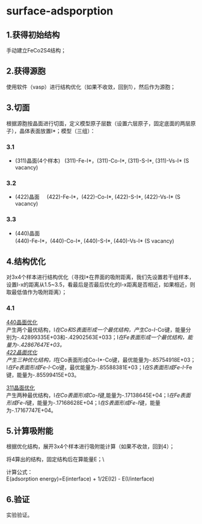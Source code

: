 # surface-adsporption

## 1.获得初始结构
手动建立FeCo2S4结构；

## 2.获得源胞
使用软件（vasp）进行结构优化（如果不收敛，回到1），然后作为源胞；

## 3.切面
根据源胞按晶面进行切面，定义模型原子层数（设置六层原子，固定底面的两层原子），晶体表面放置I*；模型（三组）：

### 3.1
- (311)晶面(4个样本)   
   (311)-Fe-I*，(311)-Co-I*, (311)-S-I*, (311)-Vs-I* (S vacancy)

### 3.2
- (422)晶面    
 (422)-Fe-I*，(422)-Co-I*, (422)-S-I*, (422)-Vs-I* (S vacancy)

### 3.3 
- (440)晶面    
 (440)-Fe-I*，(440)-Co-I*, (440)-S-I*, (440)-Vs-I* (S vacancy)

## 4.结构优化
对3x4个样本进行结构优化（寻找I*在界面的吸附距离，我们先设置若干组样本，设置I-x的距离从1.5~3.5，看最后是否最后优化的I-x距离是否相近，如果相近，则取最低值作为吸附距离）；
### 4.1
[440晶面优化](https://github.com/pincher-chen/surface-adsporption/blob/master/opt_picture/440-structure.md)     
产生两个最优结构，I*在Co和S表面形成一个最优结构，产生Co-I*-Co键，能量分别为-.42899335E+03和-.42902563E+033；I*在Fe表面形成一个最优结构，能量为-.42867647E+03。    
[422晶面优化](https://github.com/pincher-chen/surface-adsporption/blob/master/opt_picture/422-structure.md)    
产生三种优化结构，I*在Co表面形成Co-I*-Co键，最优能量为-.85754918E+03；I*在Fe表面形成Fe-I*-Co键，最优能量为-.85588381E+03；I*在S表面形成Fe-I*-Fe键，能量为-.85599415E+03。

[311晶面优化](https://github.com/pincher-chen/surface-adsporption/blob/master/opt_picture/311-structure.md)    
产生两种最优结构，I*在Co表面形成Co-I*键,能量为-.17138645E+04；I*在Fe表面形成Fe-I*键，能量为-.17168628E+04；I*在S表面形成Fe-I*键，能量为-.17167747E+04。

## 5.计算吸附能
根据优化结构，展开3x4个样本进行吸附能计算（如果不收敛，回到4）；

将4算出的结构，固定结构后在算能量E；\\    

计算公式：    
E(adsorption energy)=E(interface) + 1/2E(I2) - E(I/interface)

## 6.验证
实验验证。
